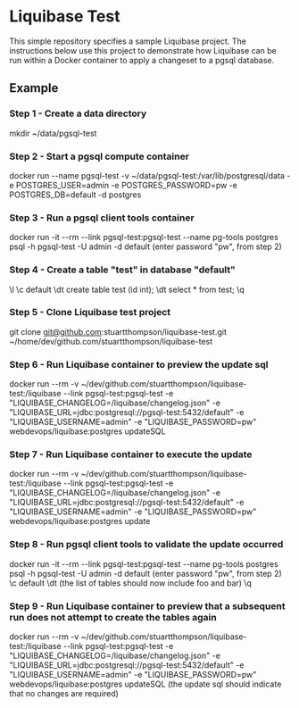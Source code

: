 # Liquibase Test

This simple repository specifies a sample Liquibase project. The instructions below use this project to demonstrate how Liquibase can be run within a Docker container to apply a changeset to a pgsql database.

## Example
### Step 1 - Create a data directory
mkdir ~/data/pgsql-test

### Step 2 - Start a pgsql compute container
docker run --name pgsql-test -v ~/data/pgsql-test:/var/lib/postgresql/data -e POSTGRES_USER=admin -e POSTGRES_PASSWORD=pw -e POSTGRES_DB=default -d postgres

### Step 3 - Run a pgsql client tools container
docker run -it --rm --link pgsql-test:pgsql-test --name pg-tools postgres psql -h pgsql-test -U admin -d default
    (enter password "pw", from step 2)

### Step 4 - Create a table "test" in database "default"
\l
\c default
\dt
create table test (id int);
\dt
select * from test;
\q

### Step 5 - Clone Liquibase test project
git clone git@github.com:stuartthompson/liquibase-test.git ~/home/dev/github.com/stuartthompson/liquibase-test

### Step 6 - Run Liquibase container to preview the update sql
docker run --rm -v ~/dev/github.com/stuartthompson/liquibase-test:/liquibase --link pgsql-test:pgsql-test -e "LIQUIBASE_CHANGELOG=/liquibase/changelog.json" -e "LIQUIBASE_URL=jdbc:postgresql://pgsql-test:5432/default" -e "LIQUIBASE_USERNAME=admin" -e "LIQUIBASE_PASSWORD=pw" webdevops/liquibase:postgres updateSQL

### Step 7 - Run Liquibase container to execute the update
docker run --rm -v ~/dev/github.com/stuartthompson/liquibase-test:/liquibase --link pgsql-test:pgsql-test -e "LIQUIBASE_CHANGELOG=/liquibase/changelog.json" -e "LIQUIBASE_URL=jdbc:postgresql://pgsql-test:5432/default" -e "LIQUIBASE_USERNAME=admin" -e "LIQUIBASE_PASSWORD=pw" webdevops/liquibase:postgres update

### Step 8 - Run pgsql client tools to validate the update occurred
docker run -it --rm --link pgsql-test:pgsql-test --name pg-tools postgres psql -h pgsql-test -U admin -d default
    (enter password "pw", from step 2)
\c default
\dt
    (the list of tables should now include foo and bar)
\q

### Step 9 - Run Liquibase container to preview that a subsequent run does not attempt to create the tables again
docker run --rm -v ~/dev/github.com/stuartthompson/liquibase-test:/liquibase --link pgsql-test:pgsql-test -e "LIQUIBASE_CHANGELOG=/liquibase/changelog.json" -e "LIQUIBASE_URL=jdbc:postgresql://pgsql-test:5432/default" -e "LIQUIBASE_USERNAME=admin" -e "LIQUIBASE_PASSWORD=pw" webdevops/liquibase:postgres updateSQL
    (the update sql should indicate that no changes are required)